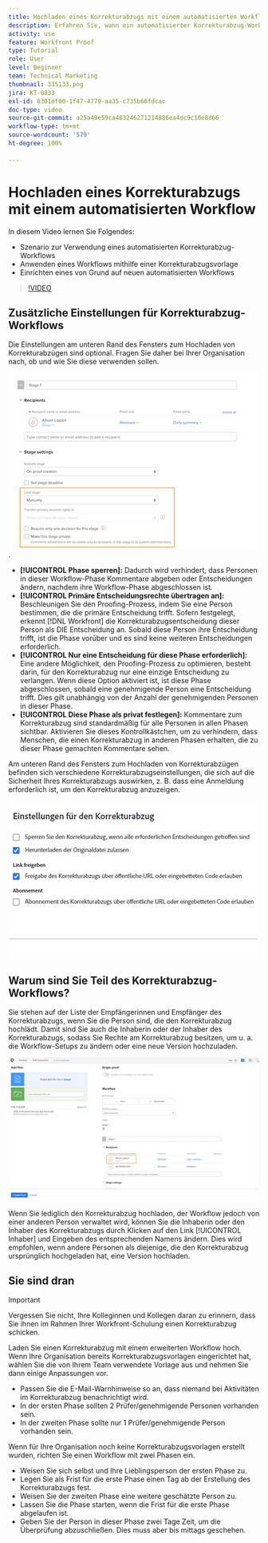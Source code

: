 ```yaml
---
title: Hochladen eines Korrekturabzugs mit einem automatisierten Workflow
description: Erfahren Sie, wann ein automatisierter Korrekturabzug-Workflow verwendet werden sollte, wie ein Workflow mit einer Korrekturabzugsvorlage angewendet werden kann und wie ein automatisierter Workflow von Grund auf neu eingerichtet wird.
activity: use
feature: Workfront Proof
type: Tutorial
role: User
level: Beginner
team: Technical Marketing
thumbnail: 335133.png
jira: KT-8833
exl-id: 8301ef00-1f47-4779-aa35-c735b66fdcac
doc-type: video
source-git-commit: a25a49e59ca483246271214886ea4dc9c10e8d66
workflow-type: tm+mt
source-wordcount: '579'
ht-degree: 100%

---
```


# Hochladen eines Korrekturabzugs mit einem automatisierten Workflow

In diesem Video lernen Sie Folgendes:

* Szenario zur Verwendung eines automatisierten Korrekturabzug-Workflows
* Anwenden eines Workflows mithilfe einer Korrekturabzugsvorlage
* Einrichten eines von Grund auf neuen automatisierten Workflows

>[!VIDEO](https://video.tv.adobe.com/v/335133/?quality=12&learn=on)



## Zusätzliche Einstellungen für Korrekturabzug-Workflows

Die Einstellungen am unteren Rand des Fensters zum Hochladen von Korrekturabzügen sind optional. Fragen Sie daher bei Ihrer Organisation nach, ob und wie Sie diese verwenden sollen.

![Ein Bild des Fensters [!UICONTROL Neuer Korrekturabzug] mit hervorgehobenen [!UICONTROL Abschnitts-Einstellungen]](assets/additional-proof-workflow-settings.png).

* **[!UICONTROL Phase sperren]:** Dadurch wird verhindert, dass Personen in dieser Workflow-Phase Kommentare abgeben oder Entscheidungen ändern, nachdem ihre Workflow-Phase abgeschlossen ist.
* **[!UICONTROL Primäre Entscheidungsrechte übertragen an]:** Beschleunigen Sie den Proofing-Prozess, indem Sie eine Person bestimmen, die die primäre Entscheidung trifft. Sofern festgelegt, erkennt [!DNL Workfront] die Korrekturabzugsentscheidung dieser Person als DIE Entscheidung an. Sobald diese Person ihre Entscheidung trifft, ist die Phase vorüber und es sind keine weiteren Entscheidungen erforderlich.
* **[!UICONTROL Nur eine Entscheidung für diese Phase erforderlich]:** Eine andere Möglichkeit, den Proofing-Prozess zu optimieren, besteht darin, für den Korrekturabzug nur eine einzige Entscheidung zu verlangen. Wenn diese Option aktiviert ist, ist diese Phase abgeschlossen, sobald eine genehmigende Person eine Entscheidung trifft. Dies gilt unabhängig von der Anzahl der genehmigenden Personen in dieser Phase.
* **[!UICONTROL Diese Phase als privat festlegen]:** Kommentare zum Korrekturabzug sind standardmäßig für alle Personen in allen Phasen sichtbar. Aktivieren Sie dieses Kontrollkästchen, um zu verhindern, dass Menschen, die einen Korrekturabzug in anderen Phasen erhalten, die zu dieser Phase gemachten Kommentare sehen.

Am unteren Rand des Fensters zum Hochladen von Korrekturabzügen befinden sich verschiedene Korrekturabzugseinstellungen, die sich auf die Sicherheit Ihres Korrekturabzugs auswirken, z. B. dass eine Anmeldung erforderlich ist, um den Korrekturabzug anzuzeigen.

<!--
Learn more about these in the Proof settings section of the Configure a proof article.
-->

![Ein Bild des Abschnitts [!UICONTROL Korrekturabzugseinstellungen] im Fenster zum Hochladen von Korrekturabzügen.](assets/additional-proof-workflow-settings-2.png)

<!--
### Learn more
* Automated workflow overview
* Automated workflow stages overview
-->

<!--
### Guides
* Plan an advanced workflow worksheet
-->

## Warum sind Sie Teil des Korrekturabzug-Workflows?

Sie stehen auf der Liste der Empfängerinnen und Empfänger des Korrekturabzugs, wenn Sie die Person sind, die den Korrekturabzug hochlädt. Damit sind Sie auch die Inhaberin oder der Inhaber des Korrekturabzugs, sodass Sie Rechte am Korrekturabzug besitzen, um u. a. die Workflow-Setups zu ändern oder eine neue Version hochzuladen.

![Ein Bild des Fensters zum Hochladen von Korrekturabzügen, in dem die Inhaberin des Korrekturabzugs in der Empfängerliste hervorgehoben ist.](assets/proof-owner.png)

Wenn Sie lediglich den Korrekturabzug hochladen, der Workflow jedoch von einer anderen Person verwaltet wird, können Sie die Inhaberin oder den Inhaber des Korrekturabzugs durch Klicken auf den Link [!UICONTROL Inhaber] und Eingeben des entsprechenden Namens ändern. Dies wird empfohlen, wenn andere Personen als diejenige, die den Korrekturabzug ursprünglich hochgeladen hat, eine Version hochladen.

## Sie sind dran

>[!IMPORTANT]
>
>Vergessen Sie nicht, Ihre Kolleginnen und Kollegen daran zu erinnern, dass Sie ihnen im Rahmen Ihrer Workfront-Schulung einen Korrekturabzug schicken.


Laden Sie einen Korrekturabzug mit einem erweiterten Workflow hoch. Wenn Ihre Organisation bereits Korrekturabzugsvorlagen eingerichtet hat, wählen Sie die von Ihrem Team verwendete Vorlage aus und nehmen Sie dann einige Anpassungen vor.

* Passen Sie die E-Mail-Warnhinweise so an, dass niemand bei Aktivitäten im Korrekturabzug benachrichtigt wird.
* In der ersten Phase sollten 2 Prüfer/genehmigende Personen vorhanden sein.
* In der zweiten Phase sollte nur 1 Prüfer/genehmigende Person vorhanden sein.

Wenn für Ihre Organisation noch keine Korrekturabzugsvorlagen erstellt wurden, richten Sie einen Workflow mit zwei Phasen ein.

* Weisen Sie sich selbst und Ihre Lieblingsperson der ersten Phase zu.
* Legen Sie als Frist für die erste Phase einen Tag ab der Erstellung des Korrekturabzugs fest.
* Weisen Sie der zweiten Phase eine weitere geschätzte Person zu.
* Lassen Sie die Phase starten, wenn die Frist für die erste Phase abgelaufen ist.
* Geben Sie der Person in dieser Phase zwei Tage Zeit, um die Überprüfung abzuschließen. Dies muss aber bis mittags geschehen.


